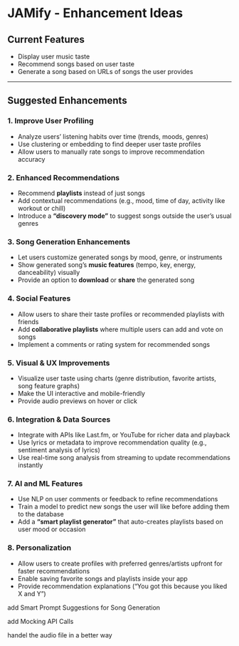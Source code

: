# JAMify - Enhancement Ideas

## Current Features
- Display user music taste  
- Recommend songs based on user taste  
- Generate a song based on URLs of songs the user provides  

---

## Suggested Enhancements

### 1. Improve User Profiling
- Analyze users’ listening habits over time (trends, moods, genres)  
- Use clustering or embedding to find deeper user taste profiles  
- Allow users to manually rate songs to improve recommendation accuracy  

### 2. Enhanced Recommendations
- Recommend **playlists** instead of just songs  
- Add contextual recommendations (e.g., mood, time of day, activity like workout or chill)  
- Introduce a **“discovery mode”** to suggest songs outside the user’s usual genres  

### 3. Song Generation Enhancements
- Let users customize generated songs by mood, genre, or instruments  
- Show generated song’s **music features** (tempo, key, energy, danceability) visually  
- Provide an option to **download** or **share** the generated song  

### 4. Social Features
- Allow users to share their taste profiles or recommended playlists with friends  
- Add **collaborative playlists** where multiple users can add and vote on songs  
- Implement a comments or rating system for recommended songs  

### 5. Visual & UX Improvements
- Visualize user taste using charts (genre distribution, favorite artists, song feature graphs)  
- Make the UI interactive and mobile-friendly  
- Provide audio previews on hover or click  

### 6. Integration & Data Sources
- Integrate with APIs like Last.fm, or YouTube for richer data and playback  
- Use lyrics or metadata to improve recommendation quality (e.g., sentiment analysis of lyrics)  
- Use real-time song analysis from streaming to update recommendations instantly  

### 7. AI and ML Features
- Use NLP on user comments or feedback to refine recommendations  
- Train a model to predict new songs the user will like before adding them to the database  
- Add a **“smart playlist generator”** that auto-creates playlists based on user mood or occasion  

### 8. Personalization
- Allow users to create profiles with preferred genres/artists upfront for faster recommendations  
- Enable saving favorite songs and playlists inside your app  
- Provide recommendation explanations (“You got this because you liked X and Y”)  


add Smart Prompt Suggestions for Song Generation

add Mocking API Calls 


handel the audio file in a better way 